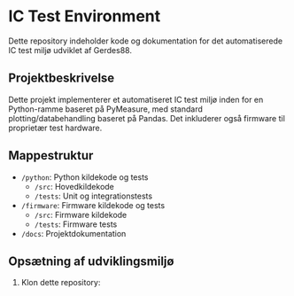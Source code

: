 # IC Test Environment

Dette repository indeholder kode og dokumentation for det automatiserede IC test miljø udviklet af Gerdes88.

## Projektbeskrivelse

Dette projekt implementerer et automatiseret IC test miljø inden for en Python-ramme baseret på PyMeasure, med standard plotting/databehandling baseret på Pandas. Det inkluderer også firmware til proprietær test hardware.

## Mappestruktur

- `/python`: Python kildekode og tests
  - `/src`: Hovedkildekode
  - `/tests`: Unit og integrationstests
- `/firmware`: Firmware kildekode og tests
  - `/src`: Firmware kildekode
  - `/tests`: Firmware tests
- `/docs`: Projektdokumentation

## Opsætning af udviklingsmiljø

1. Klon dette repository:
